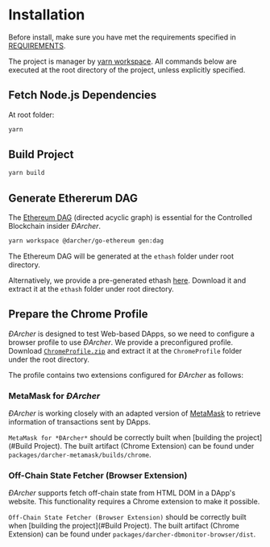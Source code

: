 # Installation

Before install, make sure you have met the requirements specified in [REQUIREMENTS](REQUIREMENTS.md).

The project is manager by [yarn workspace](https://classic.yarnpkg.com/en/docs/workspaces/). 
All commands below are executed at the root directory of the project, unless explicitly specified. 

## Fetch Node.js Dependencies

At root folder: 
```bash
yarn
```

## Build Project 

```bash
yarn build
```

## Generate Ethererum DAG

The [Ethereum DAG](https://eth.wiki/en/fundamentals/mining) (directed acyclic graph) is essential for the Controlled Blockchain insider *ĐArcher*. 

```bash
yarn workspace @darcher/go-ethereum gen:dag
```

The Ethereum DAG will be generated at the `ethash` folder under root directory.

Alternatively, we provide a pre-generated ethash [here](https://1drv.ms/u/s!AjHWCQpYx4NebAwkIvUgL-4HmLg?e=Al3ffi). Download it and extract it at the `ethash` folder under root directory.

## Prepare the Chrome Profile

*ĐArcher* is designed to test Web-based DApps, so we need to configure a browser profile to use *ĐArcher*.
We provide a preconfigured profile. 
Download [`ChromeProfile.zip`](https://1drv.ms/u/s!AjHWCQpYx4Nea03Fy5V5iRgjWIk?e=AC1Zej) and extract it at the `ChromeProfile` folder under the root directory.

The profile contains two extensions configured for *ĐArcher* as follows:

### MetaMask for *ĐArcher*

*ĐArcher* is working closely with an adapted version of [MetaMask](https://metamask.io/) to retrieve information of transactions sent by DApps. 

`MetaMask for *ĐArcher*` should be correctly built when [building the project](#Build Project).
The built artifact (Chrome Extension) can be found under `packages/darcher-metamask/builds/chrome`.

### Off-Chain State Fetcher (Browser Extension)

*ĐArcher* supports fetch off-chain state from HTML DOM in a DApp's website. 
This functionality requires a Chrome extension to make it possible. 

`Off-Chain State Fetcher (Browser Extension)` should be correctly built when [building the project](#Build Project).
The built artifact (Chrome Extension) can be found under `packages/darcher-dbmonitor-browser/dist`.


